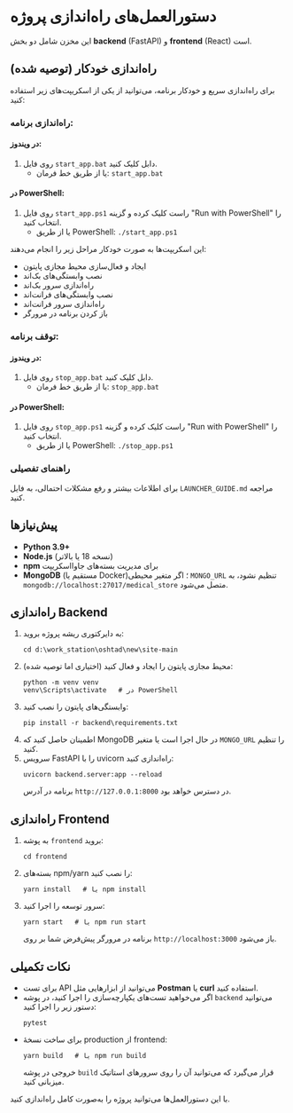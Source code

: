 # دستورالعمل‌های راه‌اندازی پروژه

این مخزن شامل دو بخش **backend** (FastAPI) و **frontend** (React) است.

## راه‌اندازی خودکار (توصیه شده)

برای راه‌اندازی سریع و خودکار برنامه، می‌توانید از یکی از اسکریپت‌های زیر استفاده کنید:

### راه‌اندازی برنامه:

#### در ویندوز:
1. روی فایل `start_app.bat` دابل کلیک کنید.
   - یا از طریق خط فرمان: `start_app.bat`

#### در PowerShell:
1. روی فایل `start_app.ps1` راست کلیک کرده و گزینه "Run with PowerShell" را انتخاب کنید.
   - یا از طریق PowerShell: `./start_app.ps1`

این اسکریپت‌ها به صورت خودکار مراحل زیر را انجام می‌دهند:
- ایجاد و فعال‌سازی محیط مجازی پایتون
- نصب وابستگی‌های بک‌اند
- راه‌اندازی سرور بک‌اند
- نصب وابستگی‌های فرانت‌اند
- راه‌اندازی سرور فرانت‌اند
- باز کردن برنامه در مرورگر

### توقف برنامه:

#### در ویندوز:
1. روی فایل `stop_app.bat` دابل کلیک کنید.
   - یا از طریق خط فرمان: `stop_app.bat`

#### در PowerShell:
1. روی فایل `stop_app.ps1` راست کلیک کرده و گزینه "Run with PowerShell" را انتخاب کنید.
   - یا از طریق PowerShell: `./stop_app.ps1`

### راهنمای تفصیلی
برای اطلاعات بیشتر و رفع مشکلات احتمالی، به فایل `LAUNCHER_GUIDE.md` مراجعه کنید.

## پیش‌نیازها
- **Python 3.9+**
- **Node.js** (نسخه 18 یا بالاتر)
- **npm** برای مدیریت بسته‌های جاوااسکریپت
- **MongoDB** (مستقیم یا Docker)؛ اگر متغیر محیطی `MONGO_URL` تنظیم نشود، به `mongodb://localhost:27017/medical_store` متصل می‌شود.

## راه‌اندازی Backend
1. به دایرکتوری ریشه پروژه بروید:
   ```
   cd d:\work_station\oshtad\new\site-main
   ```
2. محیط مجازی پایتون را ایجاد و فعال کنید (اختیاری اما توصیه شده):
   ```
   python -m venv venv
   venv\Scripts\activate   # در PowerShell
   ```
3. وابستگی‌های پایتون را نصب کنید:
   ```
   pip install -r backend\requirements.txt
   ```
4. اطمینان حاصل کنید که MongoDB در حال اجرا است یا متغیر `MONGO_URL` را تنظیم کنید.
5. سرویس FastAPI را با uvicorn راه‌اندازی کنید:
   ```
   uvicorn backend.server:app --reload
   ```
   برنامه در آدرس `http://127.0.0.1:8000` در دسترس خواهد بود.

## راه‌اندازی Frontend
1. به پوشه `frontend` بروید:
   ```
   cd frontend
   ```
2. بسته‌های npm/yarn را نصب کنید:
   ```
   yarn install   # یا npm install
   ```
3. سرور توسعه را اجرا کنید:
   ```
   yarn start   # یا npm run start
   ```
   برنامه در مرورگر پیش‌فرض شما بر روی `http://localhost:3000` باز می‌شود.

## نکات تکمیلی
- برای تست API می‌توانید از ابزارهایی مثل **Postman** یا **curl** استفاده کنید.
- اگر می‌خواهید تست‌های یکپارچه‌سازی را اجرا کنید، در پوشه `backend` می‌توانید دستور زیر را اجرا کنید:
   ```
   pytest
   ```
- برای ساخت نسخهٔ production از frontend:
   ```
   yarn build   # یا npm run build
   ```
   خروجی در پوشه `build` قرار می‌گیرد که می‌توانید آن را روی سرورهای استاتیک میزبانی کنید.

با این دستورالعمل‌ها می‌توانید پروژه را به‌صورت کامل راه‌اندازی کنید.